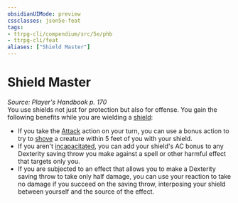 ```yaml
---
obsidianUIMode: preview
cssclasses: json5e-feat
tags:
- ttrpg-cli/compendium/src/5e/phb
- ttrpg-cli/feat
aliases: ["Shield Master"]
---
```

# Shield Master
*Source: Player's Handbook p. 170*  
You use shields not just for protection but also for offense. You gain the following benefits while you are wielding a [shield](/CLI/items/shield.md):

- If you take the [Attack](/CLI/actions.md#Attack) action on your turn, you can use a bonus action to try to [shove](/CLI/actions.md#Shove) a creature within 5 feet of you with your shield.  
- If you aren't [incapacitated](/CLI/conditions.md#Incapacitated), you can add your shield's AC bonus to any Dexterity saving throw you make against a spell or other harmful effect that targets only you.  
- If you are subjected to an effect that allows you to make a Dexterity saving throw to take only half damage, you can use your reaction to take no damage if you succeed on the saving throw, interposing your shield between yourself and the source of the effect.